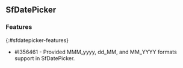 ## SfDatePicker

### Features
{:#sfdatepicker-features}

* \#I356461 - Provided MMM_yyyy, dd_MM, and MM_YYYY formats support in SfDatePicker.